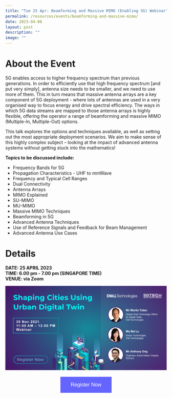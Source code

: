 ```yaml
---
title: "Tue 25 Apr: Beamforming and Massive MIMO (Enabling 5G) Webinar"
permalink: /resources/events/beamforming-and-massive-mimo/
date: 2023-04-06
layout: post
description: ""
image: ""
---
```

# About the Event

5G enables access to higher frequency spectrum than previous generations. In order to efficiently use that high frequency spectrum [and put very simply], antenna size needs to be smaller, and we need to use more of them. This in turn means that massive antenna arrays are a key component of 5G deployment - where lots of antennas are used in a very organised way to focus energy and drive spectral efficiency. The ways in which 5G data streams are mapped to those antenna arrays is highly flexible, offering the operator a range of beamforming and massive MIMO (Multiple-In, Multiple-Out) options. 

This talk explores the options and techniques available, as well as setting out the most appropriate deployment scenarios. We aim to make sense of this highly complex subject – looking at the impact of advanced antenna systems without getting stuck into the mathematics!

**Topics to be discussed include:**

* Frequency Bands for 5G
* Propagation Characteristics - UHF to mmWave
* Frequency and Typical Cell Ranges
* Dual Connectivity
* Antenna Arrays
* MIMO Explained
* SU-MIMO
* MU-MIMO
* Massive MIMO Techniques
* Beamforming in 5G
* Advanced Antenna Techniques
* Use of Reference Signals and Feedback for Beam Management
* Advanced Antenna Use Cases

# Details
**DATE: 25 APRIL 2023 <br> 
TIME: 6.00 pm - 7.00 pm (SINGAPORE TIME) <br> 
VENUE: via Zoom**

![Urban Digital Twin](/images/events/events/Urban%20Digital%20Twin.png)


<style>
#register {
  background-color: #0000ff;
  border: none;
  color: white;
  padding: 16px 32px;
  text-align: center;
  font-size: 16px;
  margin: 4px 2px;
  opacity: 0.6;
  transition: 0.3s;
  display: inline-block;
  text-decoration: none;
  cursor: pointer;
}
</style>

<center><a href="https://wraycastle.zoom.us/meeting/register/tZAsf-iurTsqEtSwLKOTVFT2PswIRxPncdCK#/registration" target="_blank"><button id="register" class="btn">Register Now</button></a></center>